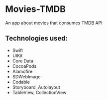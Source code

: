 # Movies-TMDB
An app about movies that consumes TMDB API

## Technologies used:
- Swift
- UIKit
- Core Data
- CocoaPods
- Alamofire
- SDWebImage
- Codable
- Storyboard, Autolayout
- TableView, CollectionView
